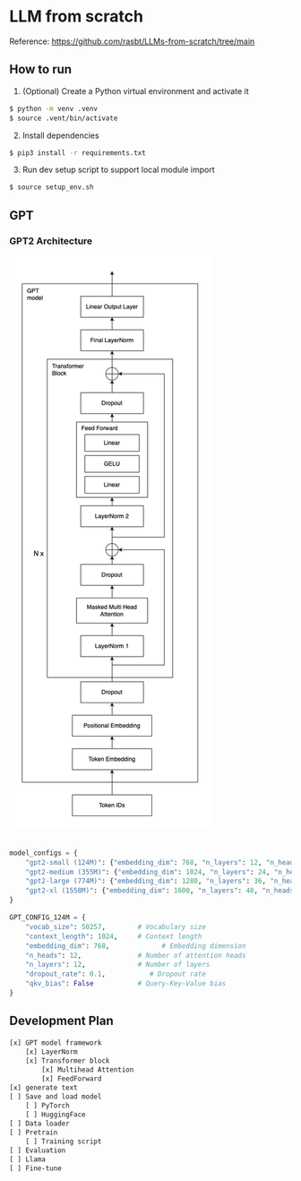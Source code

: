 # LLM from scratch

Reference: https://github.com/rasbt/LLMs-from-scratch/tree/main

## How to run
1. (Optional) Create a Python virtual environment and activate it
```bash
$ python -m venv .venv
$ source .vent/bin/activate
```
2. Install dependencies
```bash
$ pip3 install -r requirements.txt
```
3. Run dev setup script to support local module import
```bash
$ source setup_env.sh
```


## GPT

### GPT2 Architecture

![](./assets/GPT_architecture.png)

```python

model_configs = {
    "gpt2-small (124M)": {"embedding_dim": 768, "n_layers": 12, "n_heads": 12},
    "gpt2-medium (355M)": {"embedding_dim": 1024, "n_layers": 24, "n_heads": 16},
    "gpt2-large (774M)": {"embedding_dim": 1280, "n_layers": 36, "n_heads": 20},
    "gpt2-xl (1558M)": {"embedding_dim": 1600, "n_layers": 48, "n_heads": 25},
}
```

```python
GPT_CONFIG_124M = {
    "vocab_size": 50257,        # Vocabulary size
    "context_length": 1024,     # Context length
    "embedding_dim": 768,             # Embedding dimension
    "n_heads": 12,              # Number of attention heads
    "n_layers": 12,             # Number of layers
    "dropout_rate": 0.1,           # Dropout rate
    "qkv_bias": False           # Query-Key-Value bias
}
```

## Development Plan

```
[x] GPT model framework
    [x] LayerNorm
    [x] Transformer block
        [x] Multihead Attention
        [x] FeedForward
[x] generate text
[ ] Save and load model
    [ ] PyTorch
    [ ] HuggingFace
[ ] Data loader
[ ] Pretrain
    [ ] Training script
[ ] Evaluation
[ ] Llama
[ ] Fine-tune
```
